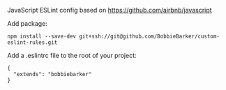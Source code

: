 JavaScript ESLint config based on https://github.com/airbnb/javascript

Add package:

`npm install --save-dev git+ssh://git@github.com/BobbieBarker/custom-eslint-rules.git`

Add a .eslintrc file to the root of your project:

```
{
  "extends": "bobbiebarker"
}
```
